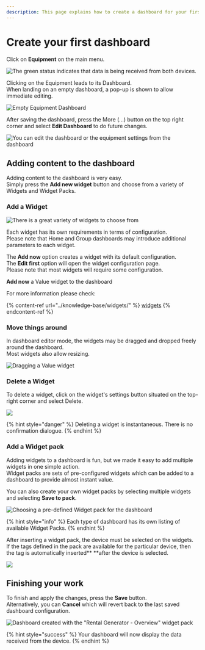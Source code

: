 ```yaml
---
description: This page explains how to create a dashboard for your first unit.
---
```


# Create your first dashboard

Click on **Equipment** on the main menu.

![The green status indicates that data is being received from both devices.](<../.gitbook/assets/image (36).png>)

Clicking on the Equipment leads to its Dashboard.\
When landing on an empty dashboard, a pop-up is shown to allow immediate editing.

![Empty Equipment Dashboard](<../.gitbook/assets/image (38).png>)

After saving the dashboard, press the More (...) button on the top right corner and select **Edit Dashboard** to do future changes.

![You can edit the dashboard or the equipment settings from the dashboard](<../.gitbook/assets/image (63).png>)

## Adding content to the dashboard

Adding content to the dashboard is very easy. \
Simply press the **Add new widget** button and choose from a variety of Widgets and Widget Packs.

### Add a Widget

![There is a great variety of widgets to choose from](<../.gitbook/assets/image (39).png>)

Each widget has its own requirements in terms of configuration.\
Please note that Home and Group dashboards may introduce additional parameters to each widget.

The **Add now** option creates a widget with its default configuration.\
The **Edit first** option will open the widget configuration page. \
Please note that most widgets will require some configuration.

**Add now** a Value widget to the dashboard

For more information please check:

{% content-ref url="../knowledge-base/widgets/" %}
[widgets](../knowledge-base/widgets/)
{% endcontent-ref %}

### Move things around

In dashboard editor mode, the widgets may be dragged and dropped freely around the dashboard.\
Most widgets also allow resizing.

![Dragging a Value widget](<../.gitbook/assets/image (40).png>)

### Delete a Widget

To delete a widget, click on the widget's settings button situated on the top-right corner and select Delete.

![](<../.gitbook/assets/image (42).png>)

{% hint style="danger" %}
Deleting a widget is instantaneous. There is no confirmation dialogue.
{% endhint %}

### Add a Widget pack

Adding widgets to a dashboard is fun, but we made it easy to add multiple widgets in one simple action.\
Widget packs are sets of pre-configured widgets which can be added to a dashboard to provide almost instant value.

You can also create your own widget packs by selecting multiple widgets and selecting **Save to pack**.

![Choosing a pre-defined Widget pack for the dashboard](<../.gitbook/assets/image (43).png>)

{% hint style="info" %}
Each type of dashboard has its own listing of available Widget Packs.
{% endhint %}

After inserting a widget pack, the device must be selected on the widgets.\
If the tags defined in the pack are available for the particular device, then the tag is automatically inserted** **after the device is selected.

![](<../.gitbook/assets/image (44).png>)

## Finishing your work

To finish and apply the changes, press the **Save** button. \
Alternatively, you can **Cancel** which will revert back to the last saved dashboard configuration.

![Dashboard created with the "Rental Generator - Overview" widget pack](<../.gitbook/assets/image (45).png>)

{% hint style="success" %}
Your dashboard will now display the data received from the device.
{% endhint %}
